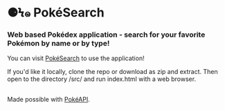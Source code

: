 # ⚈Ϟ๑ PokéSearch
### Web based Pokédex application - search for your favorite Pokémon by name or by type!

You can visit [PokéSearch](https://heraldius.github.io/Pokemon_Search/) to use the application!

If you'd like it locally, clone the repo or download as zip and extract. Then open to the directory /src/ and run index.html with a web browser.
##
Made possible with [PokéAPI](https://pokeapi.co/).
